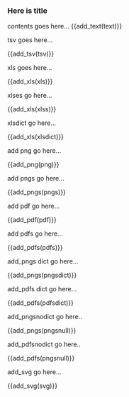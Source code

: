 ### Here is title

contents goes here...
{{add_text(text)}}


tsv goes here...

{{add_tsv(tsv)}}


xls goes here...

{{add_xls(xls)}}


xlses go here...

{{add_xls(xlss)}}


xlsdict go here...

{{add_xls(xlsdict)}}


add png go here...

{{add_png(png)}}



add pngs go here...

{{add_pngs(pngs)}}


add pdf go here...

{{add_pdf(pdf)}}


add pdfs go here...

{{add_pdfs(pdfs)}}

add_pngs dict go here...

{{add_pngs(pngsdict)}}


add_pdfs dict go here...

{{add_pdfs(pdfsdict)}}

add_pngsnodict go here..

{{add_pngs(pngsnull)}}

add_pdfsnodict go here..

{{add_pdfs(pngsnull)}}


add_svg go here...

{{add_svg(svg)}}




